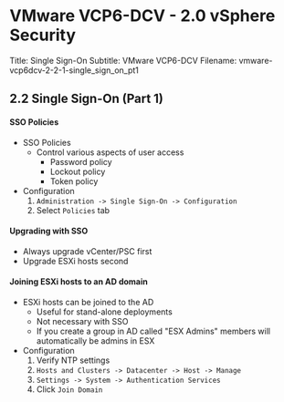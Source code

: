 VMware VCP6-DCV - 2.0 vSphere Security
============================================================

Title: Single Sign-On
Subtitle: VMware VCP6-DCV
Filename: vmware-vcp6dcv-2-2-1-single_sign_on_pt1

2.2 Single Sign-On (Part 1)
------------------------------------------------------------

#### SSO Policies

* SSO Policies
	+ Control various aspects of user access
		- Password policy
		- Lockout policy
		- Token policy
* Configuration
	1. `Administration -> Single Sign-On -> Configuration`
	2. Select `Policies` tab

#### Upgrading with SSO

* Always upgrade vCenter/PSC first
* Upgrade ESXi hosts second

#### Joining ESXi hosts to an AD domain

* ESXi hosts can be joined to the AD
	+ Useful for stand-alone deployments
	+ Not necessary with SSO
	+ If you create a group in AD called "ESX Admins" members
	  will automatically be admins in ESX
* Configuration
	1. Verify NTP settings
	2. `Hosts and Clusters -> Datacenter -> Host -> Manage`
	3. `Settings -> System -> Authentication Services`
	4. Click `Join Domain`